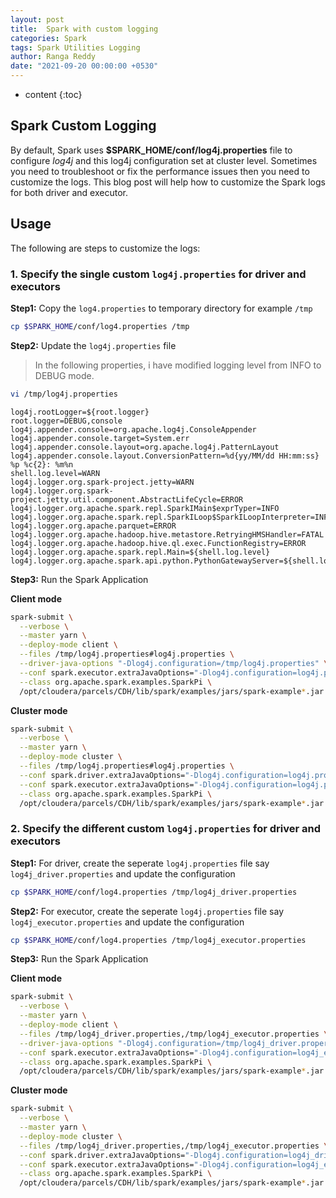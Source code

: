 ```yaml
---
layout: post
title:  Spark with custom logging
categories: Spark
tags: Spark Utilities Logging
author: Ranga Reddy
date: "2021-09-20 00:00:00 +0530"
---
```


* content
{:toc}

## Spark Custom Logging

By default, Spark uses **$SPARK_HOME/conf/log4j.properties** file to configure *log4j* and this log4j configuration set at cluster level. Sometimes you need to troubleshoot or fix the performance issues then you need to customize the logs. This blog post will help how to customize the Spark logs for both driver and executor.

## Usage

The following are steps to customize the logs:

### 1. Specify the single custom `log4j.properties` for driver and executors

**Step1:** Copy the `log4.properties` to temporary directory for example `/tmp`

```sh
cp $SPARK_HOME/conf/log4.properties /tmp
```

**Step2:** Update the `log4j.properties` file

> In the following properties, i have modified logging level from INFO to DEBUG mode.

```sh
vi /tmp/log4j.properties
```

```properties
log4j.rootLogger=${root.logger}
root.logger=DEBUG,console
log4j.appender.console=org.apache.log4j.ConsoleAppender
log4j.appender.console.target=System.err
log4j.appender.console.layout=org.apache.log4j.PatternLayout
log4j.appender.console.layout.ConversionPattern=%d{yy/MM/dd HH:mm:ss} %p %c{2}: %m%n
shell.log.level=WARN
log4j.logger.org.spark-project.jetty=WARN
log4j.logger.org.spark-project.jetty.util.component.AbstractLifeCycle=ERROR
log4j.logger.org.apache.spark.repl.SparkIMain$exprTyper=INFO
log4j.logger.org.apache.spark.repl.SparkILoop$SparkILoopInterpreter=INFO
log4j.logger.org.apache.parquet=ERROR
log4j.logger.org.apache.hadoop.hive.metastore.RetryingHMSHandler=FATAL
log4j.logger.org.apache.hadoop.hive.ql.exec.FunctionRegistry=ERROR
log4j.logger.org.apache.spark.repl.Main=${shell.log.level}
log4j.logger.org.apache.spark.api.python.PythonGatewayServer=${shell.log.level}
```

**Step3:** Run the Spark Application

**Client mode**

```sh
spark-submit \
  --verbose \
  --master yarn \
  --deploy-mode client \
  --files /tmp/log4j.properties#log4j.properties \
  --driver-java-options "-Dlog4j.configuration=/tmp/log4j.properties" \
  --conf spark.executor.extraJavaOptions="-Dlog4j.configuration=log4j.properties" \
  --class org.apache.spark.examples.SparkPi \
  /opt/cloudera/parcels/CDH/lib/spark/examples/jars/spark-example*.jar 10
```

**Cluster mode**

```sh
spark-submit \
  --verbose \
  --master yarn \
  --deploy-mode cluster \
  --files /tmp/log4j.properties#log4j.properties \
  --conf spark.driver.extraJavaOptions="-Dlog4j.configuration=log4j.properties" \
  --conf spark.executor.extraJavaOptions="-Dlog4j.configuration=log4j.properties" \
  --class org.apache.spark.examples.SparkPi \
  /opt/cloudera/parcels/CDH/lib/spark/examples/jars/spark-example*.jar 10
```

### 2. Specify the different custom `log4j.properties` for driver and executors

**Step1:** For driver, create the seperate `log4j.properties` file say `log4j_driver.properties` and update the configuration

```sh
cp $SPARK_HOME/conf/log4.properties /tmp/log4j_driver.properties
```

**Step2:** For executor, create the seperate `log4j.properties` file say `log4j_executor.properties` and update the configuration

```sh
cp $SPARK_HOME/conf/log4.properties /tmp/log4j_executor.properties
```

**Step3:** Run the Spark Application

**Client mode**

```sh
spark-submit \
  --verbose \
  --master yarn \
  --deploy-mode client \
  --files /tmp/log4j_driver.properties,/tmp/log4j_executor.properties \
  --driver-java-options "-Dlog4j.configuration=/tmp/log4j_driver.properties" \
  --conf spark.executor.extraJavaOptions="-Dlog4j.configuration=log4j_executor.properties" \
  --class org.apache.spark.examples.SparkPi \
  /opt/cloudera/parcels/CDH/lib/spark/examples/jars/spark-example*.jar 10
```

**Cluster mode**

```sh
spark-submit \
  --verbose \
  --master yarn \
  --deploy-mode cluster \
  --files /tmp/log4j_driver.properties,/tmp/log4j_executor.properties \
  --conf spark.driver.extraJavaOptions="-Dlog4j.configuration=log4j_driver.properties" \
  --conf spark.executor.extraJavaOptions="-Dlog4j.configuration=log4j_executor.properties" \
  --class org.apache.spark.examples.SparkPi \
  /opt/cloudera/parcels/CDH/lib/spark/examples/jars/spark-example*.jar 10
```
